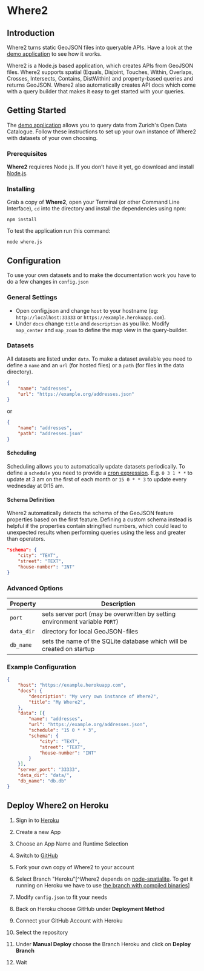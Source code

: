 # Where2

## Introduction

Where2 turns static GeoJSON files into queryable APIs. Have a look at the [demo application](https://where2demo.herokuapp.com/) to see how it works.

Where2 is a Node.js based application, which creates APIs from GeoJSON files. Where2 supports spatial (Equals, Disjoint, Touches, Within, Overlaps, Crosses, Intersects, Contains, DistWithin) and property-based queries and returns GeoJSON. Where2 also automatically creates API docs which come with a query builder that makes it easy to get started with your queries.

## Getting Started

The [demo application](https://where2demo.herokuapp.com/) allows you to query data from Zurich's Open Data Catalogue. Follow these instructions to set up your own instance of Where2 with datasets of your own choosing.

### Prerequisites
**Where2** requieres Node.js. If you don’t have it yet, go download and install [Node.js](https://nodejs.org/en/download/).

### Installing
Grab a copy of **Where2**, open your Terminal (or other Command Line Interface), `cd` into the directory and install the dependencies using npm:
```
npm install
```
To test the application run this command:
```
node where.js
```
## Configuration
To use your own datasets and to make the documentation work you have to do a few changes in `config.json`

### General Settings
- Open config.json and change `host` to your hostname (eg: `http://localhost:33333` or `https://example.herokuapp.com`).
- Under `docs` change `title` and `description` as you like. Modify `map_center` and `map_zoom` to define the map view in the query-builder.

### Datasets
All datasets are listed under `data`. To make a dataset available you need to define a `name` and an `url` (for hosted files) or a `path` (for files in the data directory).

```json
{
	"name": "addresses",
	"url": "https://example.org/addresses.json"
}
```
or
```json
{
	"name": "addresses",
	"path": "addresses.json"
}
```

#### Scheduling
Scheduling allows you to automatically update datasets periodically. To define a `schedule` you need to provide a [cron expression](http://merencia.com/node-cron/#cron-syntax). E.g. `0 3 1 * *` to update at 3 am on the first of each month or `15 0 * * 3` to update every wednesday at 0:15 am.

#### Schema Definition
Where2 automatically detects the schema of the GeoJSON feature properties based on the first feature. Defining a custom schema instead is helpful if the properties contain stringified numbers, which could lead to unexpected results when performing queries using the less and greater than operators.

```json
"schema": {
	"city": "TEXT",
	"street": "TEXT",
	"house-number": "INT"
}
```

### Advanced Options

| Property | Description |
| --- | --- |
| `port` | sets server port (may be overwritten by setting environment variable `PORT`) |
| `data_dir` | directory for local GeoJSON-files |
| `db_name`| sets the name of the SQLite database which will be created on startup |

### Example Configuration
```json
{
	"host": "https://example.herokuapp.com",
	"docs": {
		"description": "My very own instance of Where2",
		"title": "My Where2",
	},
	"data": [{
		"name": "addresses",
		"url": "https://example.org/addresses.json",
		"schedule": "15 0 * * 3",
		"schema": {
			"city": "TEXT",
			"street": "TEXT",
			"house-number": "INT"
		}
	}],
	"server_port": "33333",
	"data_dir": "data/",
	"db_name": "db.db"
}
```

## Deploy Where2 on Heroku
1. Sign in to [Heroku](https://www.heroku.com)
2. Create a new App
3. Choose an App Name and Runtime Selection

4. Switch to [GitHub](https://github.com)
5. Fork your own copy of Where2 to your account
6. Select Branch "Heroku"[^Where2 depends on [node-spatialite](https://github.com/zhm/node-spatialite). To get it running on Heroku we have to use [the branch with compiled binaries](https://github.com/zhm/node-spatialite/tree/binaries)]
7. Modify `config.json` to fit your needs

8. Back on Heroku choose GitHub under **Deployment Method**
9. Connect your GitHub Account with Heroku
10. Select the repository
11. Under **Manual Deploy** choose the Branch Heroku and click on **Deploy Branch**
12. Wait
